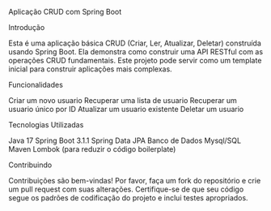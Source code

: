 Aplicação CRUD com Spring Boot

Introdução


Esta é uma aplicação básica CRUD (Criar, Ler, Atualizar, Deletar) construída usando Spring Boot.
Ela demonstra como construir uma API RESTful com as operações CRUD fundamentais.
Este projeto pode servir como um template inicial para construir aplicações mais complexas.

Funcionalidades


Criar um novo usuario
Recuperar uma lista de usuario
Recuperar um usuario único por ID
Atualizar um usuario existente
Deletar um usuario


Tecnologias Utilizadas


Java 17
Spring Boot 3.1.1
Spring Data JPA
Banco de Dados Mysql/SQL
Maven
Lombok (para reduzir o código boilerplate)

Contribuindo


Contribuições são bem-vindas!
Por favor, faça um fork do repositório e crie um pull request com suas alterações.
Certifique-se de que seu código segue os padrões de codificação do projeto e inclui testes apropriados.

